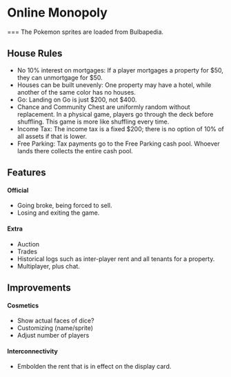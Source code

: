 # Online Monopoly
===
The Pokemon sprites are loaded from Bulbapedia.

## House Rules
* No 10% interest on mortgages: If a player mortgages a property for $50, they can unmortgage for $50.
* Houses can be built unevenly: One property may have a hotel, while another of the same color has no houses.
* Go: Landing on Go is just $200, not $400.
* Chance and Community Chest are uniformly random without replacement. In a physical game, players go through the deck before shuffling. This game is more like shuffling every time.
* Income Tax: The income tax is a fixed $200; there is no option of 10% of all assets if that is lower.
* Free Parking: Tax payments go to the Free Parking cash pool. Whoever lands there collects the entire cash pool.

## Features
#### Official
* Going broke, being forced to sell.
* Losing and exiting the game.

#### Extra
* Auction
* Trades
* Historical logs such as inter-player rent and all tenants for a property.
* Multiplayer, plus chat.

## Improvements
#### Cosmetics
* Show actual faces of dice?
* Customizing (name/sprite)
* Adjust number of players

#### Interconnectivity
* Embolden the rent that is in effect on the display card.

